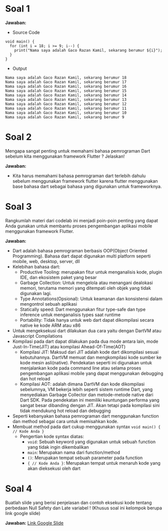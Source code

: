 # Soal 1

**Jawaban:**
- Source Code
```
void main() {
  for (int i = 18; i >= 9; i--) {
    print("Nama saya adalah Gaco Razan Kamil, sekarang berumur ${i}");
  }
}
```

- Output
```
Nama saya adalah Gaco Razan Kamil, sekarang berumur 18
Nama saya adalah Gaco Razan Kamil, sekarang berumur 17
Nama saya adalah Gaco Razan Kamil, sekarang berumur 16
Nama saya adalah Gaco Razan Kamil, sekarang berumur 15
Nama saya adalah Gaco Razan Kamil, sekarang berumur 14
Nama saya adalah Gaco Razan Kamil, sekarang berumur 13
Nama saya adalah Gaco Razan Kamil, sekarang berumur 12
Nama saya adalah Gaco Razan Kamil, sekarang berumur 11
Nama saya adalah Gaco Razan Kamil, sekarang berumur 10
Nama saya adalah Gaco Razan Kamil, sekarang berumur 9
```

# Soal 2
Mengapa sangat penting untuk memahami bahasa pemrograman Dart sebelum kita menggunakan framework Flutter ? Jelaskan!

**Jawaban:**
- Kita harus memahami bahasa pemrograman dart terlebih dahulu sebelum menggunakan framework flutter karena flutter menggunakan base bahasa dart sebagai bahasa yang digunakan untuk frameworknya.

# Soal 3
Rangkumlah materi dari codelab ini menjadi poin-poin penting yang dapat Anda gunakan untuk membantu proses pengembangan aplikasi mobile menggunakan framework Flutter.

**Jawaban:**
- Dart adalah bahasa pemrograman berbasis OOP(Object Oriented Programming). Bahasa dart dapat digunakan multi platform seperti mobile, web, desktop, server, dll
- Kelebihan bahasa dart:
    - Productive Tooling: merupakan fitur untuk menganalisis kode, plugin IDE, dan ekosistem paket yang besar
    - Garbage Collection: Untuk mengelola atau menangani dealokasi memori, terutama memori yang ditempati oleh objek yang tidak digunakan lagi.
    - Type Annotations(Opsional): Untuk keamanan dan konsistensi dalam mengontrol sebuah aplikasi
    - Statically speed: Dart menggunakan fitur type-safe dan type inference untuk menganalisis types saat runtime
    - Portability: Tidak hanya untuk web dart dapat dikompilasi secara native ke kode ARM atau x86
- Untuk mengeksekusi dart dilakukan dua cara yaitu dengan DartVM atau Javascript Compilations
- Kompilasi pada dart dapat dilakukan pada dua mode antara lain, mode Just-In-Time(JIT) atau kompilasi Ahead-Of-Time(AOT)
    - Kompilasi JIT: Maksud dari JIT adalah kode dart dikompilasi sesuai kebutuhannya. DartVM memuat dan mengkompilasi kode sumber ke kode mesin asli(native). Pendekatan seperti ini digunakan untuk menjalankan kode pada command line atau selama proses pengembangan aplikasi mobile yang dapat menggunakan debugging dan hot reload
    - Kompilasi AOT: adalah dimana DartVM dan kode dikompilasi sebelumnya, VM bekerja lebih seperti sistem runtime Dart, yang menyediakan Garbage Collector dan metode-metode native dari Dart SDK. Pada pendekatan ini memiliki keuntungan performa yang sangat besar dibanding dengan JIT. Akan tetapi pada kompilasi sini tidak mendukung hot reload dan debugging
- Seperti kebanyakan bahasa pemrograman dart menggunakan function dan method sebagai cara untuk memisahkan kode. 
- Membuat method pada dart cukup menggunakan syntax ```void main() { // Kode Anda }```
    - Pengertian kode syntax diatas:
        - ```void```: Sebuah keyword yang digunakan untuk sebuah function yang tidak ingin dikembalikan 
        - ```main```: Merupakan nama dari function/method
        - ```()```: Merupakan tempat sebuah parameter pada function
        - ```{ // Kode Anda }```: Merupakan tempat untuk menaruh kode yang akan dieksekusi oleh dart

# Soal 4
Buatlah slide yang berisi penjelasan dan contoh eksekusi kode tentang perbedaan Null Safety dan Late variabel ! (Khusus soal ini kelompok berupa link google slide)

**Jawaban:**
[Link Google Slide](https://docs.google.com/presentation/d/1qqRY2ID93Igc_u4RjrSO5qAmaw0IZ8WPbaZkE392IJ0/edit?usp=sharing)
